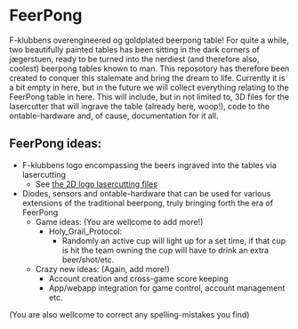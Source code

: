 # FeerPong
F-klubbens overengineered og goldplated beerpong table!
For quite a while, two beautifully painted tables has been sitting in the dark corners of jægerstuen, ready to be turned into the nerdiest (and therefore also, coolest) beerpong tables known to man. This reposotory has therefore been created to conquer this stalemate and bring the dream to life. Currently it is a bit empty in here, but in the future we will collect everything relating to the FeerPong table in here. This will include, but in not limited to, 3D files for the lasercutter that will ingrave the table (already here, woop!), code to the ontable-hardware and, of cause, documentation for it all.

## FeerPong ideas:
- F-klubbens logo encompassing the beers ingraved into the tables via lasercutting
  - See [the 2D logo lasercutting files](PhysicalDesign/2DLogoLaserCutting)
- Diodes, sensors and ontable-hardware that can be used for various extensions of the traditional beerpong, truly bringing forth the era of FeerPong
  - Game ideas: (You are wellcome to add more!)
    - Holy_Grail_Protocol:
      - Randomly an active cup will light up for a set time, if that cup is hit the team owning the cup will have to drink an extra beer/shot/etc.
  - Crazy new ideas: (Again, add more!)
    - Account creation and cross-game score keeping
    - App/webapp integration for game control, account management etc.
    
(You are also wellcome to correct any spelling-mistakes you find)

